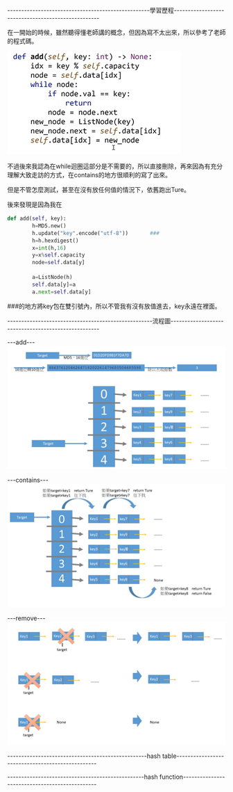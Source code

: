 ---------------------------------------------------學習歷程---------------------------------------------------

在一開始的時候，雖然聽得懂老師講的概念，但因為寫不太出來，所以參考了老師的程式碼。

![image](https://github.com/sun-peihsuan/learning-note/blob/master/image/1575439085702.jpg)

不過後來我認為在while迴圈這部分是不需要的，所以直接刪除，再來因為有充分理解大致走訪的方式，在contains的地方很順利的寫了出來。

但是不管怎麼測試，甚至在沒有放任何值的情況下，依舊跑出Ture。

後來發現是因為我在

```Python
def add(self, key):
        h=MD5.new()
        h.update("key".encode("utf-8"))       ###
        h=h.hexdigest()
        x=int(h,16)
        y=x%self.capacity
        node=self.data[y]
        
        a=ListNode(h)
        self.data[y]=a
        a.next=self.data[y]
```
###的地方將key包在雙引號內，所以不管我有沒有放值進去，key永遠在裡面。

----------------------------------------------------流程圖----------------------------------------------------

---add---
![image](https://github.com/sun-peihsuan/learning-note/blob/master/image/%E6%8A%95%E5%BD%B1%E7%89%871.JPG)

---contains---
![image](https://github.com/sun-peihsuan/learning-note/blob/master/image/%E6%8A%95%E5%BD%B1%E7%89%872.JPG)

---remove---
![image](https://github.com/sun-peihsuan/learning-note/blob/master/image/%E6%8A%95%E5%BD%B1%E7%89%873.JPG)

--------------------------------------------------hash table-------------------------------------------------

-------------------------------------------------hash function-----------------------------------------------
